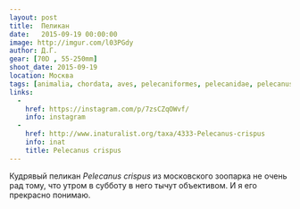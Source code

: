 ```yaml
---
layout: post
title:  Пеликан
date:   2015-09-19 00:00:00
image: http://imgur.com/l03PGdy
author: Д.Г.
gear: [70D , 55-250mm]
shoot_date: 2015-09-19
location: Москва
tags: [animalia, chordata, aves, pelecaniformes, pelecanidae, pelecanus, pelecanus crispus]
links:
  -
    href: https://instagram.com/p/7zsCZqOWvf/
    info: instagram
  -
    href: http://www.inaturalist.org/taxa/4333-Pelecanus-crispus
    info: inat
    title: Pelecanus crispus
---
```


Кудрявый пеликан _Pelecanus crispus_ из московского зоопарка не очень рад тому, что утром в субботу в него тычут объективом. И я его прекрасно понимаю.
